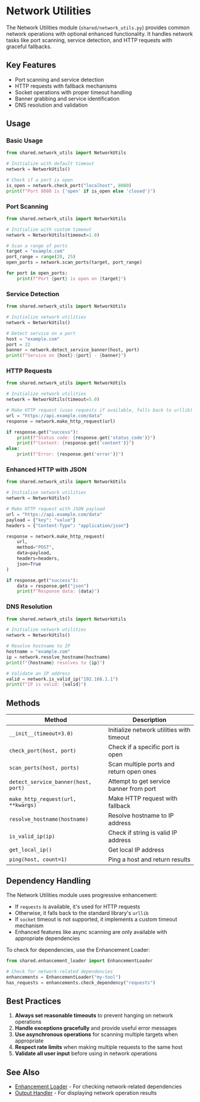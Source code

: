 # Network Utilities

The Network Utilities module (`shared/network_utils.py`) provides common network operations with optional enhanced functionality. It handles network tasks like port scanning, service detection, and HTTP requests with graceful fallbacks.

## Key Features

- Port scanning and service detection
- HTTP requests with fallback mechanisms
- Socket operations with proper timeout handling
- Banner grabbing and service identification
- DNS resolution and validation

## Usage

### Basic Usage

```python
from shared.network_utils import NetworkUtils

# Initialize with default timeout
network = NetworkUtils()

# Check if a port is open
is_open = network.check_port("localhost", 8080)
print(f"Port 8080 is {'open' if is_open else 'closed'}")
```

### Port Scanning

```python
from shared.network_utils import NetworkUtils

# Initialize with custom timeout
network = NetworkUtils(timeout=1.0)

# Scan a range of ports
target = "example.com"
port_range = range(20, 25)
open_ports = network.scan_ports(target, port_range)

for port in open_ports:
    print(f"Port {port} is open on {target}")
```

### Service Detection

```python
from shared.network_utils import NetworkUtils

# Initialize network utilities
network = NetworkUtils()

# Detect service on a port
host = "example.com"
port = 22
banner = network.detect_service_banner(host, port)
print(f"Service on {host}:{port} - {banner}")
```

### HTTP Requests

```python
from shared.network_utils import NetworkUtils

# Initialize network utilities
network = NetworkUtils(timeout=5.0)

# Make HTTP request (uses requests if available, falls back to urllib)
url = "https://api.example.com/data"
response = network.make_http_request(url)

if response.get("success"):
    print(f"Status code: {response.get('status_code')}")
    print(f"Content: {response.get('content')}")
else:
    print(f"Error: {response.get('error')}")
```

### Enhanced HTTP with JSON

```python
from shared.network_utils import NetworkUtils

# Initialize network utilities
network = NetworkUtils()

# Make HTTP request with JSON payload
url = "https://api.example.com/data"
payload = {"key": "value"}
headers = {"Content-Type": "application/json"}

response = network.make_http_request(
    url,
    method="POST",
    data=payload,
    headers=headers,
    json=True
)

if response.get("success"):
    data = response.get("json")
    print(f"Response data: {data}")
```

### DNS Resolution

```python
from shared.network_utils import NetworkUtils

# Initialize network utilities
network = NetworkUtils()

# Resolve hostname to IP
hostname = "example.com"
ip = network.resolve_hostname(hostname)
print(f"{hostname} resolves to {ip}")

# Validate an IP address
valid = network.is_valid_ip("192.168.1.1")
print(f"IP is valid: {valid}")
```

## Methods

| Method | Description |
|--------|-------------|
| `__init__(timeout=3.0)` | Initialize network utilities with timeout |
| `check_port(host, port)` | Check if a specific port is open |
| `scan_ports(host, ports)` | Scan multiple ports and return open ones |
| `detect_service_banner(host, port)` | Attempt to get service banner from port |
| `make_http_request(url, **kwargs)` | Make HTTP request with fallback |
| `resolve_hostname(hostname)` | Resolve hostname to IP address |
| `is_valid_ip(ip)` | Check if string is valid IP address |
| `get_local_ip()` | Get local IP address |
| `ping(host, count=1)` | Ping a host and return results |

## Dependency Handling

The Network Utilities module uses progressive enhancement:

- If `requests` is available, it's used for HTTP requests
- Otherwise, it falls back to the standard library's `urllib`
- If `socket` timeout is not supported, it implements a custom timeout mechanism
- Enhanced features like async scanning are only available with appropriate dependencies

To check for dependencies, use the Enhancement Loader:

```python
from shared.enhancement_loader import EnhancementLoader

# Check for network-related dependencies
enhancements = EnhancementLoader("my-tool")
has_requests = enhancements.check_dependency("requests")
```

## Best Practices

1. **Always set reasonable timeouts** to prevent hanging on network operations
2. **Handle exceptions gracefully** and provide useful error messages
3. **Use asynchronous operations** for scanning multiple targets when appropriate
4. **Respect rate limits** when making multiple requests to the same host
5. **Validate all user input** before using in network operations

## See Also

- [Enhancement Loader](enhancement-loader.md) - For checking network-related dependencies
- [Output Handler](output-handler.md) - For displaying network operation results
